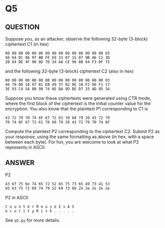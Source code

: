 # Q5

## QUESTION

Suppose you, as an attacker, observe the following 32-byte (3-block) ciphertext C1 (in hex)

```
00 00 00 00 00 00 00 00 00 00 00 00 00 00 00 03
46 64 DC 06 97 BB FE 69 33 07 15 07 9B A6 C2 3D
2B 84 DE 4F 90 8D 7D 34 AA CE 96 8B 64 F3 DF 75
```

and the following 32-byte (3-block) ciphertext C2 (also in hex)

```
00 00 00 00 00 00 00 00 00 00 00 00 00 00 00 03
46 79 D0 18 97 B1 EB 49 37 02 0E 1B F2 96 F1 17
3E 93 C4 5A 8B 98 74 0E BA 9D BE D7 33 AD 85 34
```

Suppose you know these ciphertexts were generated using CTR mode, where the first block of the ciphertext is the initial counter value for the encryption. You also know that the plaintext P1 corresponding to C1 is

```
43 72 79 70 74 6F 67 72 61 70 68 79 20 43 72 79
70 74 6F 67 72 61 70 68 79 20 43 72 79 70 74 6F
```

Compute the plaintext P2 corresponding to the ciphertext C2. Submit P2 as your response, using the same formatting as above (in hex, with a space between each byte). For fun, you are welcome to look at what P2 represents in ASCII.

## ANSWER

P2

```
43 6f 75 6e 74 65 72 52 65 75 73 65 49 73 41 53
65 63 75 72 69 74 79 52 69 73 6b 2e 2e 2e 2e 2e
```

P2 in ASCII

```
C o u n t e r R e u s e I s A S
e c u r i t y R i s k . . . . .
```

See `q5.py` for more details.